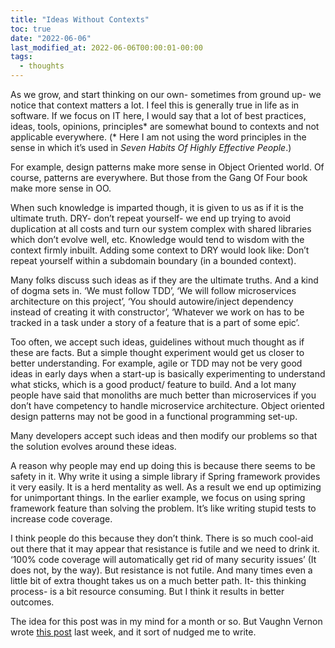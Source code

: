 ```yaml
---
title: "Ideas Without Contexts"
toc: true
date: "2022-06-06"
last_modified_at: 2022-06-06T00:00:01-00:00
tags:
  - thoughts
---
```


As we grow, and start thinking on our own- sometimes from ground up- we notice that context matters a lot. I feel this is generally true in life as in software. If we focus on IT here, I would say that a lot of best practices, ideas, tools, opinions, principles* are somewhat bound to contexts and not applicable everywhere. (* Here I am not using the word principles in the sense in which it’s used in *Seven Habits Of Highly Effective People*.)

For example, design patterns make more sense in Object Oriented world. Of course, patterns are everywhere. But those from the Gang Of Four book make more sense in OO.

When such knowledge is imparted though, it is given to us as if it is the ultimate truth. DRY- don’t repeat yourself- we end up trying to avoid duplication at all costs and turn our system complex with shared libraries which don’t evolve well, etc. Knowledge would tend to wisdom with the context firmly inbuilt. Adding some context to DRY would look like: Don’t repeat yourself within a subdomain boundary (in a bounded context).

Many folks discuss such ideas as if they are the ultimate truths. And a kind of dogma sets in. ‘We must follow TDD’, ‘We will follow microservices architecture on this project’, ‘You should autowire/inject dependency instead of creating it with constructor’, ‘Whatever we work on has to be tracked in a task under a story of a feature that is a part of some epic’.

Too often, we accept such ideas, guidelines without much thought as if these are facts. But a simple thought experiment would get us closer to better understanding. For example, agile or TDD may not be very good ideas in early days when a start-up is basically experimenting to understand what sticks, which is a good product/ feature to build. And a lot many people have said that monoliths are much better than microservices if you don’t have competency to handle microservice architecture. Object oriented design patterns may not be good in a functional programming set-up.

Many developers accept such ideas and then modify our problems so that the solution evolves around these ideas.

A reason why people may end up doing this is because there seems to be safety in it. Why write it using a simple library if Spring framework provides it very easily. It is a herd mentality as well. As a result we end up optimizing for unimportant things. In the earlier example, we focus on using spring framework feature than solving the problem. It’s like writing stupid tests to increase code coverage.

I think people do this because they don’t think. There is so much cool-aid out there that it may appear that resistance is futile and we need to drink it. ‘100% code coverage will automatically get rid of many security issues’ (It does not, by the way). But resistance is not futile. And many times even a little bit of extra thought takes us on a much better path. It- this thinking process- is a bit resource consuming. But I think it results in better outcomes.

The idea for this post was in my mind for a month or so. But Vaughn Vernon wrote [this post][Vaughn-Vernon-post] last week, and it sort of nudged me to write.

[Vaughn-Vernon-post]:https://www.linkedin.com/posts/vaughnvernon_dddesign-distributedsystems-microservices-activity-6937040801256411136-9k2U